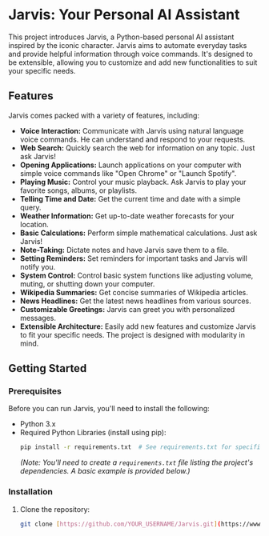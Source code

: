 # Jarvis: Your Personal AI Assistant

This project introduces Jarvis, a Python-based personal AI assistant inspired by the iconic character. Jarvis aims to automate everyday tasks and provide helpful information through voice commands.  It's designed to be extensible, allowing you to customize and add new functionalities to suit your specific needs.

## Features

Jarvis comes packed with a variety of features, including:

* **Voice Interaction:**  Communicate with Jarvis using natural language voice commands.  He can understand and respond to your requests.
* **Web Search:** Quickly search the web for information on any topic. Just ask Jarvis!
* **Opening Applications:** Launch applications on your computer with simple voice commands like "Open Chrome" or "Launch Spotify".
* **Playing Music:** Control your music playback. Ask Jarvis to play your favorite songs, albums, or playlists.
* **Telling Time and Date:**  Get the current time and date with a simple query.
* **Weather Information:**  Get up-to-date weather forecasts for your location.
* **Basic Calculations:**  Perform simple mathematical calculations.  Just ask Jarvis!
* **Note-Taking:** Dictate notes and have Jarvis save them to a file.
* **Setting Reminders:**  Set reminders for important tasks and Jarvis will notify you.
* **System Control:** Control basic system functions like adjusting volume, muting, or shutting down your computer.
* **Wikipedia Summaries:** Get concise summaries of Wikipedia articles.
* **News Headlines:** Get the latest news headlines from various sources.
* **Customizable Greetings:** Jarvis can greet you with personalized messages.
* **Extensible Architecture:** Easily add new features and customize Jarvis to fit your specific needs.  The project is designed with modularity in mind.

## Getting Started

### Prerequisites

Before you can run Jarvis, you'll need to install the following:

* Python 3.x
* Required Python Libraries (install using pip):
    ```bash
    pip install -r requirements.txt  # See requirements.txt for specific libraries
    ```
    *(Note: You'll need to create a `requirements.txt` file listing the project's dependencies.  A basic example is provided below.)*

### Installation

1. Clone the repository:
   ```bash
   git clone [https://github.com/YOUR_USERNAME/Jarvis.git](https://www.google.com/search?q=https://github.com/YOUR_USERNAME/Jarvis.git)  # Replace with your repository URL
